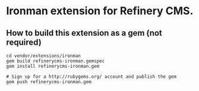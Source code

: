 # Ironman extension for Refinery CMS.

## How to build this extension as a gem (not required)

    cd vendor/extensions/ironman
    gem build refinerycms-ironman.gemspec
    gem install refinerycms-ironman.gem

    # Sign up for a http://rubygems.org/ account and publish the gem
    gem push refinerycms-ironman.gem
